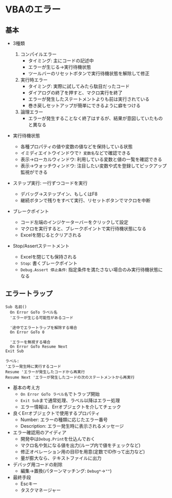 # VBAのエラー

## 基本

- 3種類
  1. コンパイルエラー
     - タイミング: 主にコードの記述中
     - エラーが生じる→実行待機状態
     - ツールバーのリセットボタンで実行待機状態を解除して修正
  2. 実行時エラー
     - タイミング: 実際に試してみたら駄目だったコード
     - ダイアログの終了を押すと、マクロ実行を終了
     - エラーが発生したステートメントよりも前は実行されている
     - 巻き戻しセットアップが簡単にできるように癖をつける
  3. 論理エラー
     - エラーが発生することなく終了はするが、結果が意図していたものと異なる

- 実行待機状態
  - 各種プロパティの値や変数の値などを保持している状態
  - イミディエイトウインドウで`? 変数名`などで確認できる
  - 表示→ローカルウィンドウ: 利用している変数と値の一覧を確認できる
  - 表示→ウォッチウィンドウ: 注目したい変数や式を登録してピックアップ監視ができる
- ステップ実行: 一行ずつコードを実行
  - デバッグ→ステップイン、もしくはF8
  - 継続ボタンで残りをすべて実行、リセットボタンでマクロを中断
- ブレークポイント
  - コード左端のインジケーターバーをクリックして設定
  - マクロを実行すると、ブレークポイントで実行待機状態になる
  - Excelを閉じるとクリアされる
- Stop/Assertステートメント
  - Excelを閉じても保持される
  - `Stop`: 書くブレークポイント
  - `Debug.Assert 停止条件`: 指定条件を満たさない場合のみ実行待機状態になる

## エラートラップ

```vba
Sub 名前()
  On Error GoTo ラベル名
  'エラーが生じる可能性があるコード
  
  '途中でエラートラップを解除する場合
  On Error GoTo 0
  
  'エラーを無視する場合
  On Error GoTo Resume Next
Exit Sub

ラベル:
'エラー発生時に実行するコード
Resume 'エラーが発生したコードから再実行
Resume Next 'エラーが発生したコードの次のステートメントから再実行
```

- 基本の考え方
  - `On Error GoTo ラベル名`でトラップ開始
  - `Exit Sub`まで通常処理、ラベル以降はエラー処理
  - エラー情報は、Errオブジェクトを介してチェック
- 良くErrオブジェクトで使用するプロパティ
  - Number: エラーの種類に応じたエラー番号
  - Description: エラー発生時に表示されるメッセージ
- エラー確認用のアイディア
  - 開発中は`Debug.Print`を仕込んでおく
  - マクロ名や気になる値を出力(ループ内で値をチェックなど)
  - 修正オペレーション用の目印を用意(定数でID作って出力など)
  - 量が膨大なら、テキストファイルに出力
- デバッグ用コードの削除
  - 編集→置換(パターンマッチング: `Debug*`→`""`)
- 最終手段
  - Escキー
  - タスクマネージャー
